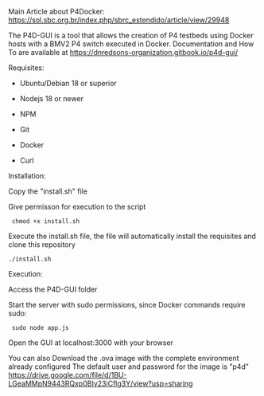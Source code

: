 Main Article about P4Docker: https://sol.sbc.org.br/index.php/sbrc_estendido/article/view/29948                                             

The P4D-GUI is a tool that allows the creation of P4 testbeds using Docker hosts with a BMV2 P4 switch executed in Docker.
Documentation and How To are available at
https://dnredsons-organization.gitbook.io/p4d-gui/

Requisites:
  - Ubuntu/Debian 18 or superior
  
  - Nodejs 18 or newer

  - NPM
  
  - Git
  
  - Docker
  
  - Curl
  

Installation: 

  Copy the "install.sh" file
  
  Give permisson for execution to the script
  
     chmod +x install.sh
  
  Execute the install.sh file, the file will automatically install the requisites and clone this repository
  
    ./install.sh

Execution:

  Access the P4D-GUI folder
  
  Start the server with sudo permissions, since Docker commands require sudo:
  
     sudo node app.js

  Open the GUI at localhost:3000 with your browser

You can also Download the .ova image with the complete environment already configured
The default user and password for the image is "p4d"
https://drive.google.com/file/d/1BU-LGeaMMpN9443RQxp0BIy23iCflg3Y/view?usp=sharing

